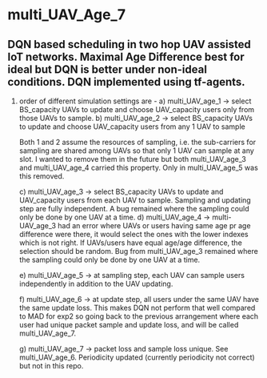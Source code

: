 # multi_UAV_Age_7


## DQN based scheduling in two hop UAV assisted IoT networks. Maximal Age Difference best for ideal but DQN is better under non-ideal conditions. DQN implemented using tf-agents.

1. order of different simulation settings are -
    a) multi_UAV_age_1 -> select BS_capacity UAVs to update and choose UAV_capacity users only from those UAVs to sample.
    b) multi_UAV_age_2 -> select BS_capacity UAVs to update and choose UAV_capacity users from any 1 UAV to sample 

    Both 1 and 2 assume the resources of sampling, i.e. the sub-carriers for sampling are shared among UAVs so that only 1 UAV can sample at any slot. I wanted to remove them in the future but both multi_UAV_age_3 and multi_UAV_age_4 carried this property. Only in multi_UAV_age_5 was this removed.

    c) multi_UAV_age_3 -> select BS_capacity UAVs to update and UAV_capacity users from each UAV to sample. Sampling and updating step are fully independent. A bug remained where the sampling could only be done by one UAV at a time.
    d) multi_UAV_age_4 -> multi-UAV_age_3 had an error where UAVs or users having same age pr age difference were there, it would select the ones with the lower indexes which is not right. If UAVs/users have equal age/age difference, the selection should be random. Bug from multi_UAV_age_3 remained where the sampling could only be done by one UAV at a time.

    e) multi_UAV_age_5 -> at sampling step, each UAV can sample users independently in addition to the UAV updating.

    f) multi_UAV_age_6 -> at update step, all users under the same UAV have the same update loss. This makes DQN not perform that well compared to MAD for exp2 so going back to the previous arrangement where each user had unique packet sample and update loss, and will be called multi_UAV_age_7.

    g) multi_UAV_age_7 -> packet loss and sample loss unique. See multi_UAV_age_6. Periodicity updated (currently periodicity not correct) but not in this repo. 


